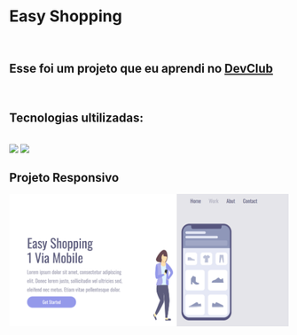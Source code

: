 <h1>Easy Shopping</h1>
<br>
<h2>Esse foi um projeto que eu aprendi no <a href="https://rodolfomori.com.br/devclub">DevClub</a></h2>
<br>
<h2>Tecnologias ultilizadas:</h2>
<br>
<img src="https://img.shields.io/badge/HTML5-E34F26?style=for-the-badge&logo=html5&logoColor=white">
<img src="https://img.shields.io/badge/CSS3-1572B6?style=for-the-badge&logo=css3&logoColor=white">
<h2>Projeto Responsivo</h2>
<img width="700px" src="https://raw.githubusercontent.com/viniciussillva98/Easy-Shopping/7a0d661739a62a7b58f58a06b448e2a66807b30c/assets/Captura%20de%20tela%202025-04-28%20012701.png">
